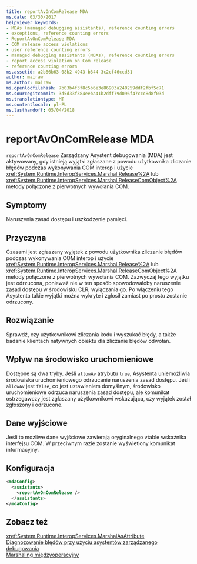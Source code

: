 ```yaml
---
title: reportAvOnComRelease MDA
ms.date: 03/30/2017
helpviewer_keywords:
- MDAs (managed debugging assistants), reference counting errors
- exceptions, reference counting errors
- ReportAvOnComRelease MDA
- COM release access violations
- user reference counting errors
- managed debugging assistants (MDAs), reference counting errors
- report access violation on Com release
- reference counting errors
ms.assetid: a2b86b63-08b2-4943-b344-3c2cf46ccd31
author: mairaw
ms.author: mairaw
ms.openlocfilehash: 7b03b4f3f8c5b6e3e86903a240259ddf2fbf5c71
ms.sourcegitcommit: 3d5d33f384eeba41b2dff79d096f47ccc8d8f03d
ms.translationtype: MT
ms.contentlocale: pl-PL
ms.lasthandoff: 05/04/2018
---
```

# <a name="reportavoncomrelease-mda"></a>reportAvOnComRelease MDA
`reportAvOnComRelease` Zarządzany Asystent debugowania (MDA) jest aktywowany, gdy istnieją wyjątki zgłaszane z powodu użytkownika zliczanie błędów podczas wykonywania COM interop i użycie <xref:System.Runtime.InteropServices.Marshal.Release%2A> lub <xref:System.Runtime.InteropServices.Marshal.ReleaseComObject%2A> metody połączone z pierwotnych wywołania COM.  
  
## <a name="symptoms"></a>Symptomy  
 Naruszenia zasad dostępu i uszkodzenie pamięci.  
  
## <a name="cause"></a>Przyczyna  
 Czasami jest zgłaszany wyjątek z powodu użytkownika zliczanie błędów podczas wykonywania COM interop i użycie <xref:System.Runtime.InteropServices.Marshal.Release%2A> lub <xref:System.Runtime.InteropServices.Marshal.ReleaseComObject%2A> metody połączone z pierwotnych wywołania COM. Zazwyczaj tego wyjątku jest odrzucona, ponieważ nie w ten sposób spowodowałoby naruszenie zasad dostępu w środowisku CLR, wyłączania go. Po włączeniu tego Asystenta takie wyjątki można wykryte i zgłosił zamiast po prostu zostanie odrzucony.  
  
## <a name="resolution"></a>Rozwiązanie  
 Sprawdź, czy użytkownikowi zliczania kodu i wyszukać błędy, a także badanie klientach natywnych obiektu dla zliczanie błędów odwołań.  
  
## <a name="effect-on-the-runtime"></a>Wpływ na środowisko uruchomieniowe  
 Dostępne są dwa tryby. Jeśli `allowAv` atrybutu `true`, Asystenta uniemożliwia środowiska uruchomieniowego odrzucanie naruszenia zasad dostępu. Jeśli `allowAv` jest `false`, co jest ustawieniem domyślnym, środowisko uruchomieniowe odrzuca naruszenia zasad dostępu, ale komunikat ostrzegawczy jest zgłaszany użytkownikowi wskazująca, czy wyjątek został zgłoszony i odrzucone.  
  
## <a name="output"></a>Dane wyjściowe  
 Jeśli to możliwe dane wyjściowe zawierają oryginalnego vtable wskaźnika interfejsu COM. W przeciwnym razie zostanie wyświetlony komunikat informacyjny.  
  
## <a name="configuration"></a>Konfiguracja  
  
```xml  
<mdaConfig>  
  <assistants>  
    <reportAvOnComRelease />  
  </assistants>  
</mdaConfig>  
```  
  
## <a name="see-also"></a>Zobacz też  
 <xref:System.Runtime.InteropServices.MarshalAsAttribute>  
 [Diagnozowanie błędów przy użyciu asystentów zarządzanego debugowania](../../../docs/framework/debug-trace-profile/diagnosing-errors-with-managed-debugging-assistants.md)  
 [Marshaling międzyoperacyjny](../../../docs/framework/interop/interop-marshaling.md)
